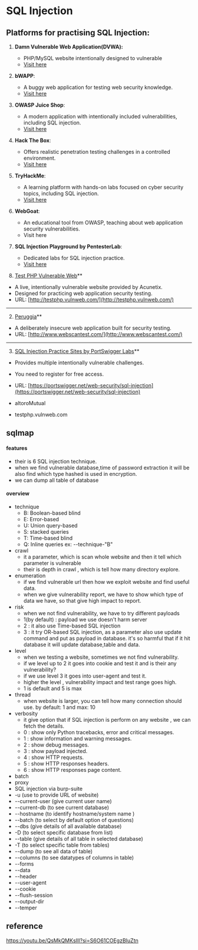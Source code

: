 # SQL Injection
## Platforms for practising SQL Injection:
1. **Damn Vulnerable Web Application(DVWA):**
	- PHP/MySQL website intentionally designed to vulnerable
	- [Visit here](https://buydomainnames.co.uk/domain/dvwa.co.uk?offer=parked)
2. **bWAPP**:
    - A buggy web application for testing web security knowledge.
    - [Visit here](http://www.itsecgames.com/)
3.  **OWASP Juice Shop**:
    - A modern application with intentionally included vulnerabilities, including SQL injection.
    - [Visit here](https://owasp.org/www-project-juice-shop/)
4. **Hack The Box**:
    - Offers realistic penetration testing challenges in a controlled environment.
    - [Visit here](https://www.hackthebox.com/)
5. **TryHackMe**:
    - A learning platform with hands-on labs focused on cyber security topics, including SQL injection.
    - [Visit here](https://tryhackme.com/)
6. **WebGoat**:
    - An educational tool from OWASP, teaching about web application security vulnerabilities.
    - Visit here
7. **SQL Injection Playground by PentesterLab**:
    - Dedicated labs for SQL injection practice.
    - [Visit here](https://pentesterlab.com/)

1.  [Test PHP Vulnerable Web](http://testphp.vulnweb.com/)**

- A live, intentionally vulnerable website provided by Acunetix.
- Designed for practicing web application security testing.
- URL: [http://testphp.vulnweb.com/](http://testphp.vulnweb.com/)

---

2. [Peruggia](http://www.webscantest.com/)**

- A deliberately insecure web application built for security testing.
- URL: [http://www.webscantest.com/](http://www.webscantest.com/)

---
3. [SQL Injection Practice Sites by PortSwigger Labs](https://portswigger.net/web-security/sql-injection)**

- Provides multiple intentionally vulnerable challenges.
- You need to register for free access.
- URL: [https://portswigger.net/web-security/sql-injection](https://portswigger.net/web-security/sql-injection)

- altoroMutual 
- testphp.vulnweb.com

## sqlmap
#### features
- their is 6 SQL injection technique.
- when we find vulnerable database,time of password extraction it will be also find which type hashed is used in encryption. 
- we can dump all table of database
#### overview
- technique
	- B: Boolean-based blind
	- E: Error-based
	- U: Union query-based
	- S: stacked queries
	- T: Time-based blind
	- Q: Inline queries
	ex: --technique-"B" 
- crawl
	- it a parameter, which is scan whole website and then it tell which parameter is vulnerable
	- their is depth in crawl , which is tell how many directory explore. 
- enumeration
	- if we find vulnerable url then how we exploit website and find useful data.
	- when we give vulnerability report, we have to show which type of data we have, so that give high impact to report.
- risk
	- when we not find vulnerability, we have to try different payloads
	- 1(by default) : payload we use doesn't harm server
	- 2 : it also use Time-based SQL injection
	- 3 : it try OR-based SQL injection, as a parameter also use update command and put as payload in database. it's so harmful that if it hit database it will update database,table and data.
- level
	- when we testing a website, sometimes we not find vulnerability.
	- if we level up to 2 it goes into cookie and test it and is their any vulnerability?
	- if we use level 3 it goes into user-agent and test it.
	- higher the level , vulnerability impact and test range goes high.
	- 1 is default and 5 is max 
- thread 
	- when website is larger, you can tell how many connection should use. by default: 1 and max: 10
- verbosity
	- it give option that if SQL injection is perform on any website , we can fetch the details.
	- 0 : show only Python tracebacks, error and critical messages.
	- 1 : show information and warning messages.
	- 2 : show debug messages.
	- 3 : show payload injected.
	- 4 : show HTTP requests.
	- 5 : show HTTP responses headers.
	- 6 : show HTTP responses page content.
- batch
- proxy
- SQL injection via burp-suite
- -u (use to provide URL of website)
- --current-user (give current user name)
- --current-db (to see current database)
- --hostname (to identify hostname/system name )
- --batch (to select by default option of questions)
- --dbs (give details of all available database)
- -D (to select specific database from list)
- --table (give details of all table in selected database)
- -T (to select specific table from tables)
- --dump (to see all data of table)
- --columns (to see datatypes of columns in table)
-  --forms
-  --data
- --header
- --user-agent
- --cookie
- --flush-session
- --output-dir
- --temper

## reference
https://youtu.be/QsMkQMKsIII?si=S6O61COEgzBIuZtn
